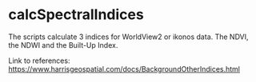 # calcSpectralIndices
The scripts calculate 3 indices for WorldView2 or ikonos data. The NDVI, the NDWI and the Built-Up Index.

Link to references: https://www.harrisgeospatial.com/docs/BackgroundOtherIndices.html
